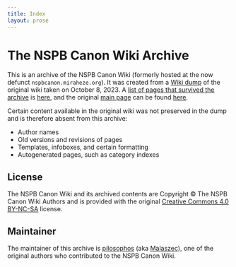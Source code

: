 ```yaml
---
title: Index
layout: prose
---
```


# The NSPB Canon Wiki Archive
This is an archive of the NSPB Canon Wiki (formerly hosted at the now defunct `nspbcanon.miraheze.org`). It was created from a [Wiki dump](https://www.mediawiki.org/wiki/Manual:DumpBackup.php) of the original wiki taken on October 8, 2023. A [list of pages that survived the archive](wiki/:Special:AllPages) is [here](wiki/:Special:AllPages), and the original [main page](wiki/Main_Page) can be found [here](wiki/Main_Page).

Certain content available in the original wiki was not preserved in the dump and is therefore absent from this archive:
- Author names
- Old versions and revisions of pages
- Templates, infoboxes, and certain formatting
- Autogenerated pages, such as category indexes

## License
The NSPB Canon Wiki and its archived contents are Copyright © The NSPB Canon Wiki Authors and is provided with the original [Creative Commons 4.0 BY-NC-SA](https://creativecommons.org/licenses/by-nc-sa/4.0/legalcode.en) license.

## Maintainer
The maintainer of this archive is [pilosophos](https://tilde.town/~pilosophos/) (aka [Malaszec](wiki/Malaszec)), one of the original authors who contributed to the NSPB Canon Wiki.